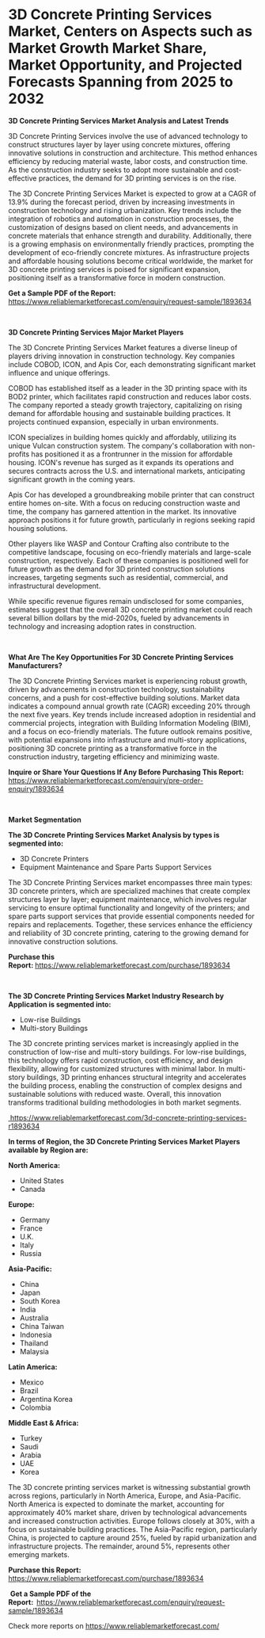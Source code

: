 <p><h1>3D Concrete Printing Services Market, Centers on Aspects such as Market Growth Market Share, Market Opportunity, and Projected Forecasts Spanning from 2025 to 2032</h1></p><p><strong>3D Concrete Printing Services Market Analysis and Latest Trends</strong></p>
<p><p>3D Concrete Printing Services involve the use of advanced technology to construct structures layer by layer using concrete mixtures, offering innovative solutions in construction and architecture. This method enhances efficiency by reducing material waste, labor costs, and construction time. As the construction industry seeks to adopt more sustainable and cost-effective practices, the demand for 3D printing services is on the rise.</p><p>The 3D Concrete Printing Services Market is expected to grow at a CAGR of 13.9% during the forecast period, driven by increasing investments in construction technology and rising urbanization. Key trends include the integration of robotics and automation in construction processes, the customization of designs based on client needs, and advancements in concrete materials that enhance strength and durability. Additionally, there is a growing emphasis on environmentally friendly practices, prompting the development of eco-friendly concrete mixtures. As infrastructure projects and affordable housing solutions become critical worldwide, the market for 3D concrete printing services is poised for significant expansion, positioning itself as a transformative force in modern construction.</p></p>
<p><strong>Get a Sample PDF of the Report:&nbsp;</strong> <a href="https://www.reliablemarketforecast.com/enquiry/request-sample/1893634?utm_campaign=3299&utm_medium=2&utm_source=Github&utm_content=ia&utm_term=11032025&utm_id=3d-concrete-printing-services">https://www.reliablemarketforecast.com/enquiry/request-sample/1893634</a></p>
<p>&nbsp;</p>
<p><strong>3D Concrete Printing Services Major Market Players</strong></p>
<p><p>The 3D Concrete Printing Services Market features a diverse lineup of players driving innovation in construction technology. Key companies include COBOD, ICON, and Apis Cor, each demonstrating significant market influence and unique offerings.</p><p>COBOD has established itself as a leader in the 3D printing space with its BOD2 printer, which facilitates rapid construction and reduces labor costs. The company reported a steady growth trajectory, capitalizing on rising demand for affordable housing and sustainable building practices. It projects continued expansion, especially in urban environments.</p><p>ICON specializes in building homes quickly and affordably, utilizing its unique Vulcan construction system. The company's collaboration with non-profits has positioned it as a frontrunner in the mission for affordable housing. ICON's revenue has surged as it expands its operations and secures contracts across the U.S. and international markets, anticipating significant growth in the coming years.</p><p>Apis Cor has developed a groundbreaking mobile printer that can construct entire homes on-site. With a focus on reducing construction waste and time, the company has garnered attention in the market. Its innovative approach positions it for future growth, particularly in regions seeking rapid housing solutions.</p><p>Other players like WASP and Contour Crafting also contribute to the competitive landscape, focusing on eco-friendly materials and large-scale construction, respectively. Each of these companies is positioned well for future growth as the demand for 3D printed construction solutions increases, targeting segments such as residential, commercial, and infrastructural development.</p><p>While specific revenue figures remain undisclosed for some companies, estimates suggest that the overall 3D concrete printing market could reach several billion dollars by the mid-2020s, fueled by advancements in technology and increasing adoption rates in construction.</p></p>
<p>&nbsp;</p>
<p><strong>What Are The Key Opportunities For 3D Concrete Printing Services Manufacturers?</strong></p>
<p><p>The 3D Concrete Printing Services market is experiencing robust growth, driven by advancements in construction technology, sustainability concerns, and a push for cost-effective building solutions. Market data indicates a compound annual growth rate (CAGR) exceeding 20% through the next five years. Key trends include increased adoption in residential and commercial projects, integration with Building Information Modeling (BIM), and a focus on eco-friendly materials. The future outlook remains positive, with potential expansions into infrastructure and multi-story applications, positioning 3D concrete printing as a transformative force in the construction industry, targeting efficiency and minimizing waste.</p></p>
<p><strong>Inquire or Share Your Questions If Any Before Purchasing This Report:</strong> <a href="https://www.reliablemarketforecast.com/enquiry/pre-order-enquiry/1893634?utm_campaign=3299&utm_medium=2&utm_source=Github&utm_content=ia&utm_term=11032025&utm_id=3d-concrete-printing-services">https://www.reliablemarketforecast.com/enquiry/pre-order-enquiry/1893634</a></p>
<p>&nbsp;</p>
<p><strong>Market Segmentation</strong></p>
<p><strong>The 3D Concrete Printing Services Market Analysis by types is segmented into:</strong></p>
<p><ul><li>3D Concrete Printers</li><li>Equipment Maintenance and Spare Parts Support Services</li></ul></p>
<p><p>The 3D Concrete Printing Services market encompasses three main types: 3D concrete printers, which are specialized machines that create complex structures layer by layer; equipment maintenance, which involves regular servicing to ensure optimal functionality and longevity of the printers; and spare parts support services that provide essential components needed for repairs and replacements. Together, these services enhance the efficiency and reliability of 3D concrete printing, catering to the growing demand for innovative construction solutions.</p></p>
<p><strong>Purchase this Report:&nbsp;</strong><a href="https://www.reliablemarketforecast.com/purchase/1893634?utm_campaign=3299&utm_medium=2&utm_source=Github&utm_content=ia&utm_term=11032025&utm_id=3d-concrete-printing-services">https://www.reliablemarketforecast.com/purchase/1893634</a></p>
<p>&nbsp;</p>
<p><strong>The 3D Concrete Printing Services Market Industry Research by Application is segmented into:</strong></p>
<p><ul><li>Low-rise Buildings</li><li>Multi-story Buildings</li></ul></p>
<p><p>The 3D concrete printing services market is increasingly applied in the construction of low-rise and multi-story buildings. For low-rise buildings, this technology offers rapid construction, cost efficiency, and design flexibility, allowing for customized structures with minimal labor. In multi-story buildings, 3D printing enhances structural integrity and accelerates the building process, enabling the construction of complex designs and sustainable solutions with reduced waste. Overall, this innovation transforms traditional building methodologies in both market segments.</p></p>
<p><a href="https://www.reliablemarketforecast.com/3d-concrete-printing-services-r1893634?utm_campaign=3299&utm_medium=2&utm_source=Github&utm_content=ia&utm_term=11032025&utm_id=3d-concrete-printing-services">&nbsp;https://www.reliablemarketforecast.com/3d-concrete-printing-services-r1893634</a></p>
<p><strong>In terms of Region, the 3D Concrete Printing Services Market Players available by Region are:</strong></p>
<p>
    <p> <strong> North America: </strong>
        <ul>
            <li>United States</li>
            <li>Canada</li>
        </ul>
        </p> 
    <p> <strong> Europe: </strong>
        <ul>
            <li>Germany</li>
            <li>France</li>
            <li>U.K.</li>
            <li>Italy</li>
            <li>Russia</li>
        </ul>
        </p> 
    <p> <strong> Asia-Pacific: </strong>
        <ul>
            <li>China</li>
            <li>Japan</li>
            <li>South Korea</li>
            <li>India</li>
            <li>Australia</li>
            <li>China Taiwan</li>
            <li>Indonesia</li>
            <li>Thailand</li>
            <li>Malaysia</li>
        </ul>
        </p> 
    <p> <strong> Latin America: </strong>
        <ul>
            <li>Mexico</li>
            <li>Brazil</li>
            <li>Argentina Korea</li>
            <li>Colombia</li>
        </ul>
        </p> 
    <p> <strong> Middle East & Africa: </strong>
        <ul>
            <li>Turkey</li>
            <li>Saudi</li>
            <li>Arabia</li>
            <li>UAE</li>
            <li>Korea</li>
        </ul>
    </p>
    </p>
<p><p>The 3D concrete printing services market is witnessing substantial growth across regions, particularly in North America, Europe, and Asia-Pacific. North America is expected to dominate the market, accounting for approximately 40% market share, driven by technological advancements and increased construction activities. Europe follows closely at 30%, with a focus on sustainable building practices. The Asia-Pacific region, particularly China, is projected to capture around 25%, fueled by rapid urbanization and infrastructure projects. The remainder, around 5%, represents other emerging markets.</p></p>
<p><strong>Purchase this Report: </strong><a href="https://www.reliablemarketforecast.com/purchase/1893634?utm_campaign=3299&utm_medium=2&utm_source=Github&utm_content=ia&utm_term=11032025&utm_id=3d-concrete-printing-services">https://www.reliablemarketforecast.com/purchase/1893634</a></p>
<p>&nbsp;<strong>Get a Sample PDF of the Report:&nbsp;&nbsp;</strong><a href="https://www.reliablemarketforecast.com/enquiry/request-sample/1893634?utm_campaign=3299&utm_medium=2&utm_source=Github&utm_content=ia&utm_term=11032025&utm_id=3d-concrete-printing-services">https://www.reliablemarketforecast.com/enquiry/request-sample/1893634</a></p>
<p><strong></strong></p>
<p>Check more reports on <a href="https://www.reliablemarketforecast.com/?utm_campaign=3299&utm_medium=2&utm_source=Github&utm_content=ia&utm_term=11032025&utm_id=3d-concrete-printing-services">https://www.reliablemarketforecast.com/</a></p>